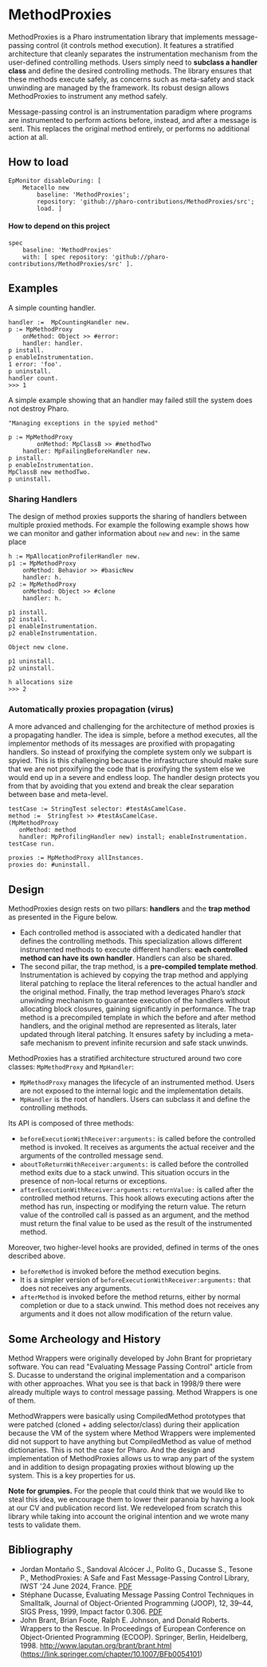 # MethodProxies

MethodProxies is a Pharo instrumentation library that implements message-passing control (it controls method execution). It features a stratified architecture that cleanly separates the instrumentation mechanism from the user-defined controlling methods.
Users simply need to **subclass a handler class** and define the desired controlling methods.
The library ensures that these methods execute safely, as concerns such as meta-safety and stack unwinding are managed by the framework. Its robust design allows MethodProxies to instrument any method safely.

Message-passing control is an instrumentation paradigm where programs are instrumented to perform actions before, instead, and after a message is sent. This replaces the original method entirely, or performs no additional action at all.

## How to load

```st
EpMonitor disableDuring: [
	Metacello new
		baseline: 'MethodProxies';
		repository: 'github://pharo-contributions/MethodProxies/src';
		load. ]
```

#### How to depend on this project

```st
spec 
    baseline: 'MethodProxies' 
    with: [ spec repository: 'github://pharo-contributions/MethodProxies/src' ].
```

## Examples

A simple counting handler.

```st
handler :=  MpCountingHandler new.
p := MpMethodProxy 
	onMethod: Object >> #error: 
	handler: handler.
p install.
p enableInstrumentation.
1 error: 'foo'.
p uninstall.
handler count.
>>> 1
```

A simple example showing that an handler may failed still the system does not destroy Pharo.

```st
"Managing exceptions in the spyied method"

p := MpMethodProxy 
        onMethod: MpClassB >> #methodTwo 
	handler: MpFailingBeforeHandler new.
p install.
p enableInstrumentation.
MpClassB new methodTwo.
p uninstall.
```

### Sharing Handlers

The design of method proxies supports the sharing of handlers between multiple proxied methods. 
For example the following example shows how we can monitor and gather information about `new` and `new:` in the same place

```st
h := MpAllocationProfilerHandler new.
p1 := MpMethodProxy 
	onMethod: Behavior >> #basicNew 
	handler: h.
p2 := MpMethodProxy 
	onMethod: Object >> #clone 
	handler: h.

p1 install.
p2 install.
p1 enableInstrumentation.
p2 enableInstrumentation.

Object new clone.

p1 uninstall.
p2 uninstall.

h allocations size
>>> 2
```

### Automatically proxies propagation (virus) 

A more advanced and challenging for the architecture of method proxies is a propagating handler. 
The idea is simple, before a method executes, all the implementor methods of its messages are proxified with propagating handlers.
So instead of proxifying the complete system only we subpart is spyied. This is this challenging because the infrastructure should make sure that we are not proxifying the code that is proxifying the system else we would end up in a severe and endless loop. 
The handler design protects you from that by avoiding that you extend and break the clear separation between base and meta-level.

```st
testCase := StringTest selector: #testAsCamelCase.
method :=  StringTest >> #testAsCamelCase.
(MpMethodProxy 
   onMethod: method 
   handler: MpProfilingHandler new) install; enableInstrumentation.
testCase run.

proxies := MpMethodProxy allInstances.
proxies do: #uninstall.
```

## Design 

MethodProxies design rests on two pillars: **handlers** and the **trap method** as presented in the Figure below.

- Each controlled method is associated with a dedicated handler that defines the controlling methods. This specialization allows different instrumented methods to execute different handlers: **each controlled method can have its own handler**. Handlers can also be shared.
- The second pillar, the trap method, is a **pre-compiled template method**. Instrumentation is achieved by copying the trap method and applying literal patching to replace the literal references to the actual handler and the original method. Finally, the trap method leverages Pharo’s *stack unwinding* mechanism to guarantee execution of the handlers without allocating block closures, gaining significantly in performance. The trap method is a precompiled template in which the before and after method handlers, and the original method are represented as literals, later updated through literal patching. It ensures safety by including a meta-safe mechanism to prevent infinite recursion and safe stack unwinds.

MethodProxies has a stratified architecture structured around two core classes: `MpMethodProxy` and `MpHandler`:

- `MpMethodProxy` manages the lifecycle of an instrumented method. Users are not exposed to the internal logic and the implementation details.
- `MpHandler` is the root of handlers. Users can subclass it and define the controlling methods.

Its API is composed of three methods:

- `beforeExecutionWithReceiver:arguments:` is called before the controlled method is invoked. It receives as arguments the actual receiver and the arguments of the controlled message send.
- `aboutToReturnWithReceiver:arguments:` is called before the controlled method exits due to a stack unwind. This situation occurs in the presence of non-local returns or exceptions.
- `afterExecutionWithReceiver:arguments:returnValue:` is called after the controlled method returns. This hook allows executing actions after the method has run, inspecting or modifying the return value. The return value of the controlled call is passed as an argument, and the method must return the final value to be used as the result of the instrumented method.

Moreover, two higher-level hooks are provided, defined in terms of the ones described above.
- `beforeMethod` is invoked before the method execution begins.
- It is a simpler version of `beforeExecutionWithReceiver:arguments:` that does not receives any arguments.
- `afterMethod` is invoked before the method returns, either by normal completion or due to a stack unwind. This method does not receives any arguments and it does not allow modification of the return value.

## Some Archeology and History

Method Wrappers were originally developed by John Brant for proprietary software. You can read "Evaluating Message Passing Control" article from S. Ducasse to understand the original implementation and a comparison with other approaches. What you see is that back in 1998/9 there were already multiple ways to control message passing. Method Wrappers is one of them. 

MethodWrappers were basically using CompiledMethod prototypes that were patched (cloned + adding selector/class) during their application because the VM of the system where Method Wrappers were implemented did not support to have anything but CompiledMethod as value of method dictionaries. 
This is not the case for Pharo. And the design and implementation of MethodProxies allows us to wrap any part of the system and in addition to design propagating proxies without blowing up the system. This is a key properties for us.

**Note for grumpies.** For the people that could think that we would like to steal this idea, we encourage them to lower their paranoia by having a look at our CV and publication record list. We redeveloped from scratch this library while taking into account the original intention and we wrote many tests to validate them.

## Bibliography

- Jordan Montaño S., Sandoval Alcócer J., Polito G., Ducasse S., Tesone P., MethodProxies: A Safe and Fast Message-Passing Control Library, IWST '24 June 2024, France. [PDF](https://hal.science/hal-04708729v1/document)
- Stéphane Ducasse, Evaluating Message Passing Control Techniques in Smalltalk, Journal of Object-Oriented Programming (JOOP), 12, 39–44, SIGS Press, 1999, Impact factor 0.306. [PDF](http://rmod-files.lille.inria.fr/Team/Texts/Papers/Duca99aMsgPassingControl.pdf)
- John Brant, Brian Foote, Ralph E. Johnson, and Donald Roberts. Wrappers to the Rescue. In Proceedings of European Conference on Object-Oriented Programming (ECOOP). Springer, Berlin, Heidelberg, 1998. http://www.laputan.org/brant/brant.html (https://link.springer.com/chapter/10.1007/BFb0054101)


